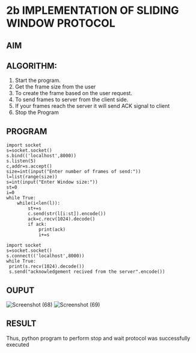 # 2b IMPLEMENTATION OF SLIDING WINDOW PROTOCOL
## AIM
## ALGORITHM:
1. Start the program.
2. Get the frame size from the user
3. To create the frame based on the user request.
4. To send frames to server from the client side.
5. If your frames reach the server it will send ACK signal to client
6. Stop the Program
## PROGRAM
```
import socket
s=socket.socket()
s.bind(('localhost',8000))
s.listen(5)
c,addr=s.accept()
size=int(input("Enter number of frames of send:"))
l=list(range(size))
s=int(input("Enter Window size:"))
st=0
i=0
while True:
    while(i<len(l)):
        st+=s
        c.send(str(l[i:st]).encode())
        ack=c.recv(1024).decode()
        if ack:
            print(ack)
            i+=s
```
```
import socket
s=socket.socket()
s.connect(('localhost',8000))
while True: 
 print(s.recv(1024).decode())
 s.send("acknowledgement recived from the server".encode())
```
## OUPUT
![Screenshot (68)](https://github.com/user-attachments/assets/c07a4a9a-034a-4a14-b11c-d03e0c8c0075)
![Screenshot (69)](https://github.com/user-attachments/assets/402aee1f-f0ef-4a8b-bfeb-3fbb36b84158)

## RESULT
Thus, python program to perform stop and wait protocol was successfully executed
